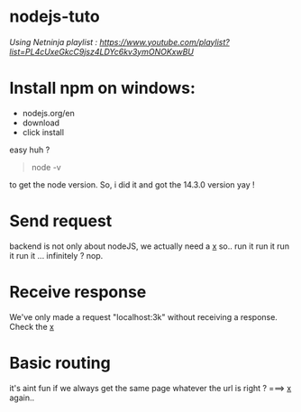 # nodejs-tuto
###### Using Netninja playlist : https://www.youtube.com/playlist?list=PL4cUxeGkcC9jsz4LDYc6kv3ymONOKxwBU

# Install npm on windows:
- nodejs.org/en
- download
- click install 

easy huh ?
> node -v

to get the node version.
So, i did it and got the 14.3.0 version yay !

# Send request
backend is not only about nodeJS, we actually need a [x](./VID#03/server.js)
so.. run it run it run it run it ... infinitely ? nop.
# Receive response
We've only made a request "localhost:3k" without receiving a response.
Check the [x](./VID#04/server.js)
# Basic routing
it's aint fun if we always get the same page whatever the url is right ?
===> [x](./VID#04/server.js) again..
